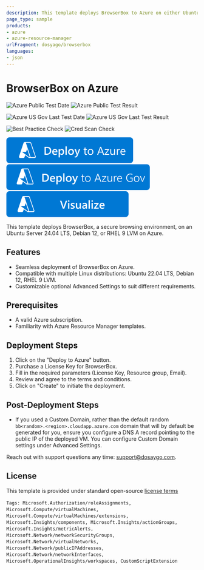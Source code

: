 ```yaml
---
description: This template deploys BrowserBox to Azure on either Ubuntu Server 24.04 LTS, Debian 12, or RHEL 9 LVM.
page_type: sample
products:
- azure
- azure-resource-manager
urlFragment: dosyago/browserbox
languages:
- json
---
```


# BrowserBox on Azure

![Azure Public Test Date](https://azurequickstartsservice.blob.core.windows.net/badges/application-workloads/dosyago/browserbox/PublicLastTestDate.svg)
![Azure Public Test Result](https://azurequickstartsservice.blob.core.windows.net/badges/application-workloads/dosyago/browserbox/PublicDeployment.svg)

![Azure US Gov Last Test Date](https://azurequickstartsservice.blob.core.windows.net/badges/application-workloads/dosyago/browserbox/FairfaxLastTestDate.svg)
![Azure US Gov Last Test Result](https://azurequickstartsservice.blob.core.windows.net/badges/application-workloads/dosyago/browserbox/FairfaxDeployment.svg)

![Best Practice Check](https://azurequickstartsservice.blob.core.windows.net/badges/application-workloads/dosyago/browserbox/BestPracticeResult.svg)
![Cred Scan Check](https://azurequickstartsservice.blob.core.windows.net/badges/application-workloads/dosyago/browserbox/CredScanResult.svg)

[![Deploy To Azure](https://raw.githubusercontent.com/Azure/azure-quickstart-templates/master/1-CONTRIBUTION-GUIDE/images/deploytoazure.svg?sanitize=true)](https://portal.azure.com/#create/Microsoft.Template/uri/https%3A%2F%2Fraw.githubusercontent.com%2FAzure%2Fazure-quickstart-templates%2Fmaster%2Fapplication-workloads%2Fdosyago%2Fbrowserbox%2Fazuredeploy.json/createUIDefinitionUri/https%3A%2F%2Fraw.githubusercontent.com%2FAzure%2Fazure-quickstart-templates%2Fmaster%2Fapplication-workloads%2Fdosyago%2Fbrowserbox%2FcreateUiDefinition.json)
[![Deploy To Azure US Gov](https://raw.githubusercontent.com/Azure/azure-quickstart-templates/master/1-CONTRIBUTION-GUIDE/images/deploytoazuregov.svg?sanitize=true)](https://portal.azure.us/#create/Microsoft.Template/uri/https%3A%2F%2Fraw.githubusercontent.com%2FAzure%2Fazure-quickstart-templates%2Fmaster%2Fapplication-workloads%2Fdosyago%2Fbrowserbox%2Fazuredeploy.json/createUIDefinitionUri/https%3A%2F%2Fraw.githubusercontent.com%2FAzure%2Fazure-quickstart-templates%2Fmaster%2Fapplication-workloads%2Fdosyago%2Fbrowserbox%2FcreateUiDefinition.json)
[![Visualize](https://raw.githubusercontent.com/Azure/azure-quickstart-templates/master/1-CONTRIBUTION-GUIDE/images/visualizebutton.svg?sanitize=true)](http://armviz.io/#/?load=https%3A%2F%2Fraw.githubusercontent.com%2FAzure%2Fazure-quickstart-templates%2Fmaster%2Fapplication-workloads%2Fdosyago%2Fbrowserbox%2Fazuredeploy.json)   

This template deploys BrowserBox, a secure browsing environment, on an Ubuntu Server 24.04 LTS, Debian 12, or RHEL 9 LVM on Azure. 

## Features
- Seamless deployment of BrowserBox on Azure.
- Compatible with multiple Linux distributions: Ubuntu 22.04 LTS, Debian 12, RHEL 9 LVM.
- Customizable optional Advanced Settings to suit different requirements.

## Prerequisites
- A valid Azure subscription.
- Familiarity with Azure Resource Manager templates.

## Deployment Steps
1. Click on the "Deploy to Azure" button.
2. Purchase a License Key for BrowserBox.
2. Fill in the required parameters (License Key, Resource group, Email).
3. Review and agree to the terms and conditions.
4. Click on "Create" to initiate the deployment.

## Post-Deployment Steps
- If you used a Custom Domain, rather than the default random `bb<random>.<region>.cloudapp.azure.com` domain that will by default be generated for you, ensure you configure a DNS A record pointing to the public IP of the deployed VM. You can configure Custom Domain settings under Advanced Settings. 

Reach out with support questions any time: support@dosaygo.com. 

## License

This template is provided under standard open-source [license terms](https://github.com/BrowserBox/BrowserBox/blob/boss/LICENSE.md)

`Tags: Microsoft.Authorization/roleAssignments, Microsoft.Compute/virtualMachines, Microsoft.Compute/virtualMachines/extensions, Microsoft.Insights/components, Microsoft.Insights/actionGroups, Microsoft.Insights/metricAlerts, Microsoft.Network/networkSecurityGroups, Microsoft.Network/virtualNetworks, Microsoft.Network/publicIPAddresses, Microsoft.Network/networkInterfaces, Microsoft.OperationalInsights/workspaces, CustomScriptExtension`

